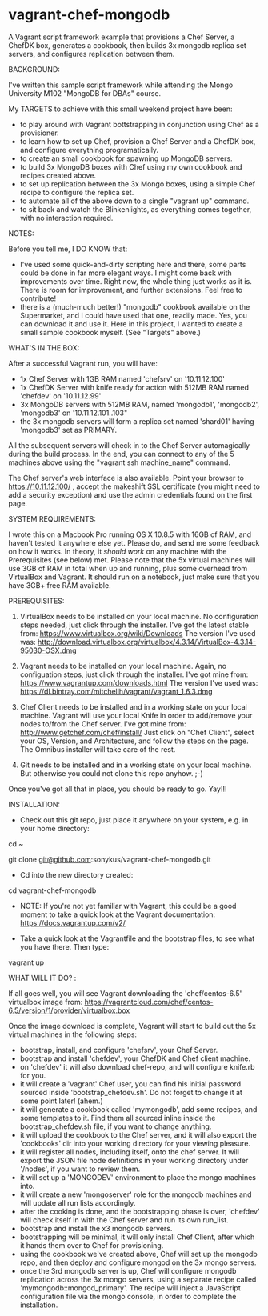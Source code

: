 vagrant-chef-mongodb
====================

A Vagrant script framework example that provisions a Chef Server, a ChefDK box, generates a cookbook, then builds 3x mongodb replica set servers, and configures replication between them.  

BACKGROUND: 

I've written this sample script framework while attending the Mongo University M102 "MongoDB for DBAs" course. 

My TARGETS to achieve with this small weekend project have been: 
- to play around with Vagrant bottstrapping in conjunction using Chef as a provisioner. 
- to learn how to set up Chef, provision a Chef Server and a ChefDK box, and configure everything programatically. 
- to create an small cookbook for spawning up MongoDB servers. 
- to build 3x MongoDB boxes with Chef using my own cookbook and recipes created above. 
- to set up replication between the 3x Mongo boxes, using a simple Chef recipe to configure the replica set. 
- to automate all of the above down to a single "vagrant up" command. 
- to sit back and watch the Blinkenlights, as everything comes together, with no interaction required. 
 
NOTES: 

Before you tell me, I DO KNOW that: 
- I've used some quick-and-dirty scripting here and there, some parts could be done in far more elegant ways. I might come back with improvements over time. Right now, the whole thing just works as it is. There is room for improvement, and further extensions. Feel free to contribute! 
- there is a (much-much better!) "mongodb" cookbook available on the Supermarket, and I could have used that one, readily made. Yes, you can download it and use it. Here in this project, I wanted to create a small sample cookbook myself. (See "Targets" above.) 

WHAT'S IN THE BOX: 

After a successful Vagrant run, you will have: 
- 1x Chef Server with 1GB RAM named 'chefsrv' on '10.11.12.100'
- 1x ChefDK Server with knife ready for action with 512MB RAM named 'chefdev' on '10.11.12.99' 
- 3x MongoDB servers with 512MB RAM, named 'mongodb1', 'mongodb2', 'mongodb3' on '10.11.12.101..103"
- the 3x mongodb servers will form a replica set named 'shard01' having 'mongodb3' set as PRIMARY. 

All the subsequent servers will check in to the Chef Server automagically during the build process. 
In the end, you can connect to any of the 5 machines above using the "vagrant ssh machine_name" command. 

The Chef server's web interface is also available. Point your browser to https://10.11.12.100/ , accept the makeshift SSL certificate (you might need to add a security exception) and use the admin credentials found on the first page. 

SYSTEM REQUIREMENTS: 

I wrote this on a Macbook Pro running OS X 10.8.5 with 16GB of RAM, and haven't tested it anywhere else yet. 
Please do, and send me some feedback on how it works. In theory, it *should work* on any machine with the Prerequisites (see below) met. 
Please note that the 5x virtual machines will use 3GB of RAM in total when up and running, plus some overhead from VirtualBox and Vagrant. It should run on a notebook, just make sure that you have 3GB+ free RAM available. 

PREREQUISITES: 

1. VirtualBox needs to be installed on your local machine. No configuration steps needed, just click through the installer. 
I've got the latest stable from: https://www.virtualbox.org/wiki/Downloads
The version I've used was: http://download.virtualbox.org/virtualbox/4.3.14/VirtualBox-4.3.14-95030-OSX.dmg

2. Vagrant needs to be installed on your local machine. Again, no configuation steps, just click through the installer. 
I've got mine from: https://www.vagrantup.com/downloads.html
The version I've used was: https://dl.bintray.com/mitchellh/vagrant/vagrant_1.6.3.dmg

3. Chef Client needs to be installed and in a working state on your local machine. Vagrant will use your local Knife in order to add/remove your nodes to/from the Chef server. 
I've got mine from: http://www.getchef.com/chef/install/
Just click on "Chef Client", select your OS, Version, and Architecture, and follow the steps on the page. The Omnibus installer will take care of the rest. 

4. Git needs to be installed and in a working state on your local machine. But otherwise you could not clone this repo anyhow. ;-) 

Once you've got all that in place, you should be ready to go. Yay!!!  

INSTALLATION: 

- Check out this git repo, just place it anywhere on your system, e.g. in your home directory: 

cd ~

git clone git@github.com:sonykus/vagrant-chef-mongodb.git

- Cd into the new directory created: 

cd vagrant-chef-mongodb
- NOTE: If you're not yet familiar with Vagrant, this could be a good moment to take a quick look at the Vagrant documentation: 
https://docs.vagrantup.com/v2/

- Take a quick look at the Vagrantfile and the bootstrap files, to see what you have there. Then type: 

vagrant up

WHAT WILL IT DO? : 

If all goes well, you will see Vagrant downloading the 'chef/centos-6.5' virtualbox image from: https://vagrantcloud.com/chef/centos-6.5/version/1/provider/virtualbox.box

Once the image download is complete, Vagrant will start to build out the 5x virtual machines in the following steps:

- bootstrap, install, and configure 'chefsrv', your Chef Server. 
- bootstrap and install 'chefdev', your ChefDK and Chef client machine.  
- on 'chefdev' it will also download chef-repo, and will configure knife.rb for you. 
- it will create a 'vagrant' Chef user, you can find his initial password sourced inside 'bootstrap_chefdev.sh'. Do not forget to change it at some point later! (ahem.)
- it will generate a cookbook called 'mymongodb', add some recipes, and some templates to it. Find them all sourced inline inside the bootstrap_chefdev.sh file, if you want to change anything. 
- it will upload the cookbook to the Chef server, and it will also export the 'cookbooks' dir into your working directory for your viewing pleasure. 
- it will register all nodes, including itself, onto the chef server. It will export the JSON file node definitions in your working directory under '/nodes', if you want to review them. 
- it will set up a 'MONGODEV' environment to place the mongo machines into. 
- it will create a new 'mongoserver' role for the mongodb machines and will update all run lists accordingly. 
- after the cooking is done, and the bootstrapping phase is over, 'chefdev' will check itself in with the Chef server and run its own run_list. 
- bootstrap and install the x3 mongodb servers. 
- bootstrapping will be minimal, it will only install Chef Client, after which it hands them over to Chef for provisioning. 
- using the cookbook we've created above, Chef will set up the mongodb repo, and then deploy and configure mongod on the 3x mongo servers. 
- once the 3rd mongodb server is up, Chef will configure mongodb replication across the 3x mongo servers, using a separate recipe called 'mymongodb::mongod_primary'. The recipe will inject a JavaScript configuration file via the mongo console, in order to complete the installation. 

